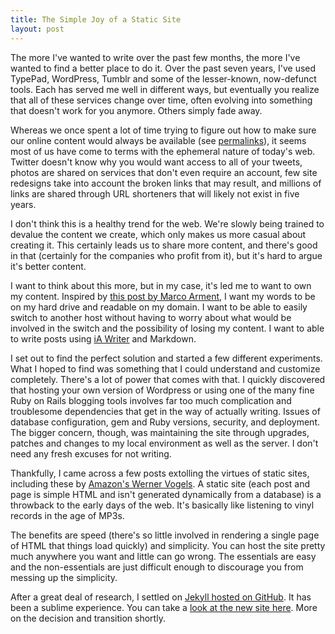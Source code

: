 ```yaml
--- 
title: The Simple Joy of a Static Site
layout: post
---
```

The more I've wanted to write over the past few months, the more I've wanted to find a better place to do it. Over the past seven years, I've used TypePad, WordPress, Tumblr and some of the lesser-known, now-defunct tools. Each has served me well in different ways, but eventually you realize that all of these services change over time, often evolving into something that doesn't work for you anymore. Others simply fade away. 

Whereas we once spent a lot of time trying to figure out how to make sure our online content would always be available (see [permalinks](http://en.wikipedia.org/wiki/Permalink)), it seems most of us have come to terms with the ephemeral nature of today's web. Twitter doesn't know why you would want access to all of your tweets, photos are shared on services that don't even require an account, few site redesigns take into account the broken links that may result, and millions of links are shared through URL shorteners that will likely not exist in five years.

I don't think this is a healthy trend for the web. We're slowly being trained to devalue the content we create, which only makes us more casual about creating it. This certainly leads us to share more content, and there's good in that (certainly for the companies who profit from it), but it's hard to argue it's better content.

I want to think about this more, but in my case, it's led me to want to own my content. Inspired by [this post by Marco Arment](http://www.marco.org/2011/07/11/own-your-identity), I want my words to be on my hard drive and readable on my domain. I want to be able to easily switch to another host without having to worry about what would be involved in the switch and the possibility of losing my content. I want to able to write posts using [iA Writer](http://www.iawriter.com/) and Markdown.

I set out to find the perfect solution and started a few different experiments. What I hoped to find was something that I could understand and customize completely. There's a lot of power that comes with that. I quickly discovered that hosting your own version of Wordpress or using one of the many fine Ruby on Rails blogging tools involves far too much complication and troublesome dependencies that get in the way of actually writing. Issues of database configuration, gem and Ruby versions, security, and deployment. The bigger concern, though, was maintaining the site through upgrades, patches and changes to my local environment as well as the server. I don't need any fresh excuses for not writing.

Thankfully, I came across a few posts extolling the virtues of static sites, including these by [Amazon's Werner Vogels](http://www.allthingsdistributed.com/2011/02/website_amazon_s3.html). A static site (each post and page is simple HTML and isn't generated dynamically from a database) is a throwback to the early days of the web. It's basically like listening to vinyl records in the age of MP3s. 

The benefits are speed (there's so little involved in rendering a single page of HTML that things load quickly) and simplicity. You can host the site pretty much anywhere you want and little can go wrong. The essentials are easy and the non-essentials are just difficult enough to discourage you from messing up the simplicity.

After a great deal of research, I settled on [Jekyll hosted on GitHub](https://github.com/mojombo/jekyll). It has been a sublime experience. You can take a [look at the new site here](http://brianbailey.me). More on the decision and transition shortly.